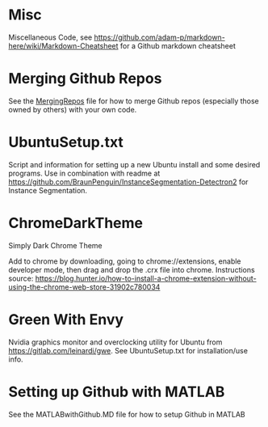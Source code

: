 # Misc
Miscellaneous Code, see https://github.com/adam-p/markdown-here/wiki/Markdown-Cheatsheet for a Github markdown cheatsheet 

# Merging Github Repos
See the [MergingRepos](MergingRepos.MD) file for how to merge Github repos (especially those owned by others) with your own code.

# UbuntuSetup.txt
Script and information for setting up a new Ubuntu install and some desired programs. Use in combination with readme at https://github.com/BraunPenguin/InstanceSegmentation-Detectron2 for Instance Segmentation.

# ChromeDarkTheme
Simply Dark Chrome Theme

Add to chrome by downloading, going to chrome://extensions, enable developer mode, then drag and drop the .crx file into chrome. Instructions source: https://blog.hunter.io/how-to-install-a-chrome-extension-without-using-the-chrome-web-store-31902c780034

# Green With Envy
Nvidia graphics monitor and overclocking utility for Ubuntu from https://gitlab.com/leinardi/gwe. See UbuntuSetup.txt for installation/use info.

# Setting up Github with MATLAB
See the MATLABwithGithub.MD file for how to setup Github in MATLAB
